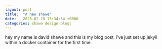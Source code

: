 ```yaml
---
layout: post
title:  "A new shawe"
date:   2023-02-28 15:34:54 +0000
categories: shawe design blogs
---
```

hey my name is david shawe and this is my blog post, i've just set up jekyll within a docker container for the first time.
